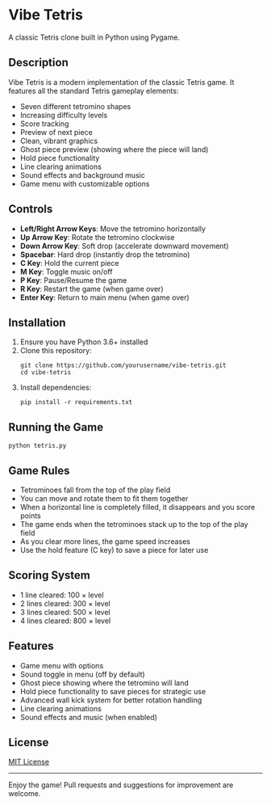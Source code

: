 # Vibe Tetris

A classic Tetris clone built in Python using Pygame.

## Description

Vibe Tetris is a modern implementation of the classic Tetris game. It features all the standard Tetris gameplay elements:

- Seven different tetromino shapes
- Increasing difficulty levels
- Score tracking
- Preview of next piece
- Clean, vibrant graphics
- Ghost piece preview (showing where the piece will land)
- Hold piece functionality
- Line clearing animations
- Sound effects and background music
- Game menu with customizable options

## Controls

- **Left/Right Arrow Keys**: Move the tetromino horizontally
- **Up Arrow Key**: Rotate the tetromino clockwise
- **Down Arrow Key**: Soft drop (accelerate downward movement)
- **Spacebar**: Hard drop (instantly drop the tetromino)
- **C Key**: Hold the current piece
- **M Key**: Toggle music on/off
- **P Key**: Pause/Resume the game
- **R Key**: Restart the game (when game over)
- **Enter Key**: Return to main menu (when game over)

## Installation

1. Ensure you have Python 3.6+ installed
2. Clone this repository:
   ```
   git clone https://github.com/yourusername/vibe-tetris.git
   cd vibe-tetris
   ```
3. Install dependencies:
   ```
   pip install -r requirements.txt
   ```

## Running the Game

```
python tetris.py
```

## Game Rules

- Tetrominoes fall from the top of the play field
- You can move and rotate them to fit them together
- When a horizontal line is completely filled, it disappears and you score points
- The game ends when the tetrominoes stack up to the top of the play field
- As you clear more lines, the game speed increases
- Use the hold feature (C key) to save a piece for later use

## Scoring System

- 1 line cleared: 100 × level
- 2 lines cleared: 300 × level
- 3 lines cleared: 500 × level
- 4 lines cleared: 800 × level

## Features

- Game menu with options
- Sound toggle in menu (off by default)
- Ghost piece showing where the tetromino will land
- Hold piece functionality to save pieces for strategic use
- Advanced wall kick system for better rotation handling
- Line clearing animations
- Sound effects and music (when enabled)

## License

[MIT License](LICENSE)

---

Enjoy the game! Pull requests and suggestions for improvement are welcome.
